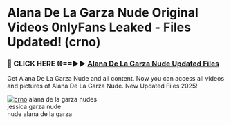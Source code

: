 # Alana De La Garza Nude Original Videos 0nlyFans Leaked - Files Updated! (crno)

<h3>🔴 CLICK HERE 🌐==►► <a href="https://tinyurl.com/4mcuefdz" rel="nofollow">Alana De La Garza Nude Updated Files</a></h3>

Get Alana De La Garza Nude and all content. Now you can access all videos and pictures of Alana De La Garza Nude. New Updated Files 2025!

[![crno](https://i.imgur.com/StAQSOY.gif)](https://tinyurl.com/4mcuefdz)
alana de la garza nudes<br>
jessica garza nude<br>
nude alana de la garza